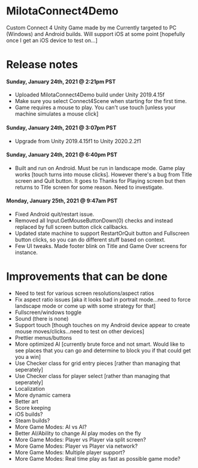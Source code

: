 # MilotaConnect4Demo
Custom Connect 4 Unity Game made by me
Currently targeted to PC (Windows) and Android builds.  Will support iOS at some point [hopefully once I get an iOS device to test on...]

# Release notes

#### Sunday, January 24th, 2021 @ 2:21pm PST

* Uploaded MilotaConnect4Demo build under Unity 2019.4.15f
* Make sure you select Connect4Scene when starting for the first time.
* Game requires a mouse to play.  You can't use touch [unless your machine simulates a mouse click] 

#### Sunday, January 24th, 2021 @ 3:07pm PST

* Upgrade from Unity 2019.4.15f1 to Unity 2020.2.2f1

#### Sunday, January 24th, 2021 @ 6:40pm PST

* Built and run on Android.  Must be run in landscape mode.  Game play works [touch turns into mouse clicks].  However there's a bug from Title screen and Quit button.  It goes to Thanks for Playing screen but then returns to Title screen for some reason.  Need to investigate.

#### Monday, January 25th, 2021 @ 9:47am PST

* Fixed Android quit/restart issue.  
* Removed all Input.GetMouseButtonDown(0) checks and instead replaced by full screen button click callbacks.
* Updated state machine to support RestartOrQuit button and Fullscreen button clicks, so you can do different stuff based on context.
* Few UI tweaks.  Made footer blink on Title and Game Over screens for instance.

# Improvements that can be done
* Need to test for various screen resolutions/aspect ratios
* Fix aspect ratio issues [aka it looks bad in portrait mode...need to force landscape mode or come up with some strategy for that]
* Fullscreen/windows toggle
* Sound (there is none)
* Support touch [though touches on my Android device appear to create mouse moves/clicks...need to test on other devices]
* Prettier menus/buttons
* More optimized AI [currently brute force and not smart.  Would like to see places that you can go and determine to block you if that could get you a win]
* Use Checker class for grid entry pieces [rather than managing that seperately]
* Use Checker class for player select [rather than managing that seperately]
* Localization
* More dynamic camera
* Better art
* Score keeping
* iOS builds?
* Steam builds?
* More Game Modes: AI vs AI?
* Better AI/Ability to change AI play modes on the fly
* More Game Modes: Player vs Player via split screen?
* More Game Modes: Player vs Player via network?
* More Game Modes: Multiple player support?
* More Game Modes: Real time play as fast as possible game mode?
